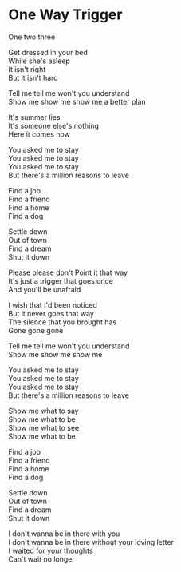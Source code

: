 # One Way Trigger  

One two three  

Get dressed in your bed  
While she's asleep  
It isn't right  
But it isn't hard  

Tell me tell me won't you understand  
Show me show me show me a better plan  

It's summer lies  
It's someone else's nothing  
Here it comes now  

You asked me to stay  
You asked me to stay  
You asked me to stay  
But there's a million reasons to leave  

Find a job  
Find a friend  
Find a home  
Find a dog  

Settle down  
Out of town  
Find a dream  
Shut it down  

Please please don't
Point it that way  
It's just a trigger that goes once  
And you'll be unafraid  

I wish that I'd been noticed  
But it never goes that way  
The silence that you brought has  
Gone gone gone  

Tell me tell me won't you understand  
Show me show me show me  

You asked me to stay  
You asked me to stay  
You asked me to stay  
But there's a million reasons to leave  

Show me what to say  
Show me what to be  
Show me what to see  
Show me what to be  

Find a job  
Find a friend  
Find a home  
Find a dog  

Settle down  
Out of town  
Find a dream  
Shut it down  

I don't wanna be in there with you  
I don't wanna be in there without your loving letter  
I waited for your thoughts  
Can't wait no longer  
